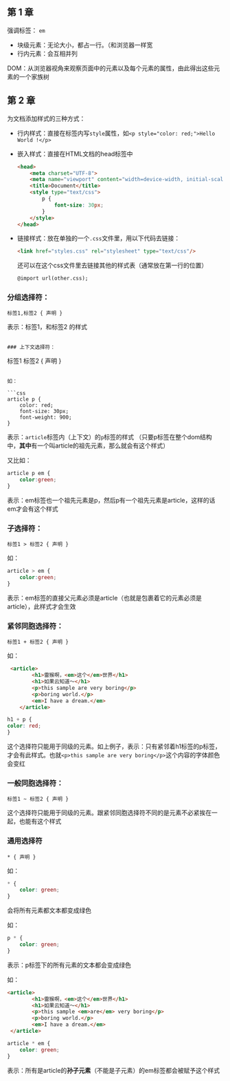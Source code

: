 ## 第 1 章

强调标签： `em`

-  块级元素：无论大小，都占一行。（和浏览器一样宽
- 行内元素：会互相并列

DOM：从浏览器视角来观察页面中的元素以及每个元素的属性，由此得出这些元素的一个家族树





## 第 2 章

为文档添加样式的三种方式：

- 行内样式：直接在标签内写`style`属性，如`<p style="color: red;">Hello World !</p>`

- 嵌入样式：直接在HTML文档的head标签中

  ```html
  <head>
      <meta charset="UTF-8">
      <meta name="viewport" content="width=device-width, initial-scale=1.0">
      <title>Document</title>
      <style type="text/css">
          p {
              font-size: 30px;
          }
      </style>
  </head>
  ```

- 链接样式：放在单独的一个`.css`文件里，用以下代码去链接：

  ```html
  <link href="styles.css" rel="stylesheet" type="text/css"/>
  ```

  还可以在这个css文件里去链接其他的样式表（通常放在第一行的位置）

  ```html
  @import url(other.css);
  ```

  

### 分组选择符：

```
标签1,标签2 { 声明 }
```

表示：标签1，和标签2 的样式

```

### 上下文选择符：

```
标签1 标签2 { 声明 }
```

如：

```css
article p {
    color: red;
    font-size: 30px;
    font-weight: 900;
}
```

表示：`article`标签内（上下文）的`p`标签的样式 （只要p标签在整个dom结构中，**其中**有一个叫article的祖先元素，那么就会有这个样式）

又比如：

```css
article p em {
    color:green;
}
```

表示：em标签也一个祖先元素是p，然后p有一个祖先元素是article，这样的话em才会有这个样式

### 子选择符：

```
标签1 > 标签2 { 声明 }
```

如：

```css
article > em {
    color:green;
}
```

表示：em标签的直接父元素必须是article（也就是包裹着它的元素必须是article），此样式才会生效

### 紧邻同胞选择符：

```
标签1 + 标签2 { 声明 }
```

如：

```html
 <article>
        <h1>雷猴啊，<em>这个</em>世界</h1>
        <h1>如果云知道～</h1>
        <p>this sample are very boring</p>
        <p>boring world.</p>
        <em>I have a dream.</em>
    </article>
```



```css
h1 + p {
color: red;
}
```

这个选择符只能用于同级的元素。如上例子，表示：只有紧邻着h1标签的p标签，才会有此样式。也就`<p>this sample are very boring</p>`这个内容的字体颜色会变红



### 一般同胞选择符：

```
标签1 ~ 标签2 { 声明 }
```

这个选择符只能用于同级的元素。跟紧邻同胞选择符不同的是元素不必紧挨在一起，也能有这个样式



### 通用选择符

```
* { 声明 }
```

如：

```css
* {
    color: green;
}
```

会将所有元素都文本都变成绿色

如：

```css
p * {
    color: green;
}
```

表示：p标签下的所有元素的文本都会变成绿色

如：

```html
<article>
        <h1>雷猴啊，<em>这个</em>世界</h1>
        <h1>如果云知道～</h1>
        <p>this sample <em>are</em> very boring</p>
        <p>boring world.</p>
        <em>I have a dream.</em>
 </article>
```

```css
article * em {
    color: green;
}
```

表示：所有是article的**孙子元素**（不能是子元素）的em标签都会被赋予这个样式
